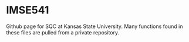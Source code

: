 # IMSE541

Github page for SQC at Kansas State University.
Many functions found in these files are pulled from a private repository.
